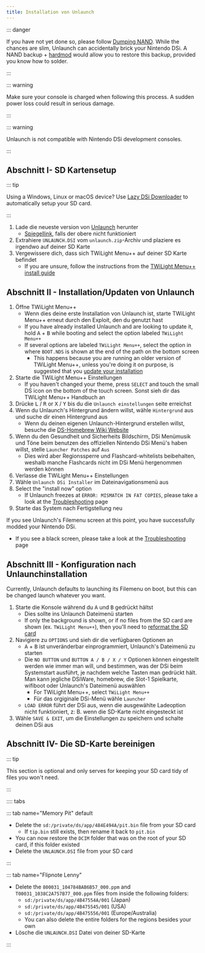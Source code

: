 ```yaml
---
title: Installation von Unlaunch
---
```


::: danger

If you have not yet done so, please follow [Dumping NAND](dumping-nand.html). While the chances are slim, Unlaunch can accidentally brick your Nintendo DSi. A NAND backup + [hardmod](https://wiki.ds-homebrew.com/ds-index/hardmod) would allow you to restore this backup, provided you know how to solder.

:::

::: warning

Make sure your console is charged when following this process. A sudden power loss could result in serious damage.

:::

::: warning

Unlaunch is not compatible with Nintendo DSi development consoles.

:::

## Abschnitt I- SD Kartensetup

::: tip

Using a Windows, Linux or macOS device? Use [Lazy DSi Downloader](lazy-dsi-downloader.html) to automatically setup your SD card.

:::

1. Lade die neueste version von [Unlaunch](https://problemkaputt.de/unlaunch.zip) herunter
   - [Spiegellink](https://web.archive.org/web/20201112031436/https://problemkaputt.de/unlaunch.zip), falls der obere nicht funktioniert
1. Extrahiere `UNLAUNCH.DSI` vom `unlaunch.zip`-Archiv und plaziere es irgendwo auf deiner SD Karte
1. Vergewissere dich, dass sich TWiLight Menu++ auf deiner SD Karte befindet
   - If you are unsure, follow the instructions from the [TWiLight Menu++ install guide](https://wiki.ds-homebrew.com/twilightmenu/installing-dsi)

## Abschnitt II - Installation/Updaten von Unlaunch

1. Öffne TWiLight Menu++
   - Wenn dies deine erste Installation von Unlaunch ist, starte TWiLight Menu++ erneut durch den Exploit, den du genutzt hast
   - If you have already installed Unlaunch and are looking to update it, hold <kbd class="face">A</kbd> + <kbd class="face">B</kbd> while booting and select the option labeled `TWiLight Menu++`
   - If several options are labeled `TWiLight Menu++`, select the option in where `BOOT.NDS` is shown at the end of the path on the bottom screen
      - This happens because you are running an older version of TWiLight Menu++, unless you're doing it on purpose, is suggested that you [update your installation](https://wiki.ds-homebrew.com/twilightmenu/updating-dsi)
1. Starte die TWiLight Menu++ Einstellungen
   - If you haven't changed your theme, press `SELECT` and touch the small DS icon on the bottom of the touch screen. Sonst sieh dir das TWiLight Menu++ Handbuch an
1. Drücke <kbd class="l">L</kbd> / <kbd class="r">R</kbd> or <kbd class="face">X</kbd> / <kbd class="face">Y</kbd> bis du die `Unlaunch einstellungen` seite erreichst
1. Wenn du Unlaunch's Hintergrund ändern willst, wähle `Hintergrund` aus und suche dir einen Hintergrund aus
   - Wenn du deinen eigenen Unlaunch-Hintergrund erstellen willst, besuche die [DS-Homebrew Wiki Website](https://wiki.ds-homebrew.com/twilightmenu/custom-unlaunch-backgrounds)
1. Wenn du den Gesundheit und Sicherheits Bildschirm, DSi Menümusik und Töne beim benutzen des offiziellen Nintendo DSi Menü's haben willst, stelle `Launcher Patches` auf `Aus`
   - Dies wird aber Regionssperre und Flashcard-whitelists beibehalten, weshalb manche Flashcards nicht im DSi Menü hergenommen werden können
1. Verlasse die TWiLight Menu++ Einstellungen
1. Wähle `Unlaunch DSi Installer` im Dateinavigationsmenü aus
1. Select the "install now" option
   - If Unlaunch freezes at `ERROR: MISMATCH IN FAT COPIES`, please take a look at the [Troubleshooting](troubleshooting.html) page
1. Starte das System nach Fertigstellung neu

If you see Unlaunch's Filemenu screen at this point, you have successfully modded your Nintendo DSi.
- If you see a black screen, please take a look at the [Troubleshooting](troubleshooting.html) page

## Abschnitt III - Konfiguration nach Unlaunchinstallation

Currently, Unlaunch defaults to launching its Filemenu on boot, but this can be changed launch whatever you want.

1. Starte die Konsole während du <kbd class="face">A</kbd> und <kbd class="face">B</kbd> gedrückt hältst
   - Dies sollte ins Unlaunch Dateimenü starten
   - If only the background is shown, or if no files from the SD card are shown (ex. `TWiLight Menu++`), then you'll need to [reformat the SD card](sd-card-setup.html)
1. Navigiere zu `OPTIONS` und sieh dir die verfügbaren Optionen an
   - <kbd class="face">A</kbd> + <kbd class="face">B</kbd> ist unveränderbar einprogrammiert, Unlaunch's Dateimenü zu starten
   - Die `NO BUTTON` und `BUTTON A / B / X / Y` Optionen können eingestellt werden wie immer man will, und bestimmen, was der DSi beim Systemstart ausführt, je nachdem welche Tasten man gedrückt hält. Man kann jegliche DSiWare, homebrew, die Slot-1 Spielkarte, wifiboot oder Unlaunch's Dateimenü auswählen
      - For TWiLight Menu++, select  `TWiLight Menu++`
      - Für das orgiginale DSi-Menü wähle `Launcher`
   - `LOAD ERROR` führt der DSi aus, wenn die ausgewählte Ladeoption nicht funktioniert, z: B. wenn die SD-Karte nicht eingesteckt ist
1. Wähle `SAVE & EXIT`, um die Einstellungen zu speichern und schalte deinen DSi aus

## Abschnitt IV- Die SD-Karte bereinigen

::: tip

This section is optional and only serves for keeping your SD card tidy of files you won't need.

:::

:::: tabs

::: tab name="Memory Pit" default

- Delete the `sd:/private/ds/app/484E494A/pit.bin` file from your SD card
   - If `tip.bin` still exists, then rename it back to `pit.bin`
- You can now restore the `DCIM` folder that was on the root of your SD card, if this folder existed
- Delete the `UNLAUNCH.DSI` file from your SD card

:::

::: tab name="Flipnote Lenny"

- Delete the `800031_104784BAB6B57_000.ppm` and `T00031_1038C2A757B77_000.ppm` files from inside the following folders:
   - `sd:/private/ds/app/4B47554A/001` (Japan)
   - `sd:/private/ds/app/4B475545/001` (USA)
   - `sd:/private/ds/app/4B475556/001` (Europe/Australia)
   - You can also delete the entire folders for the regions besides your own
- Lösche die `UNLAUNCH.DSI` Datei von deiner SD-Karte

:::
